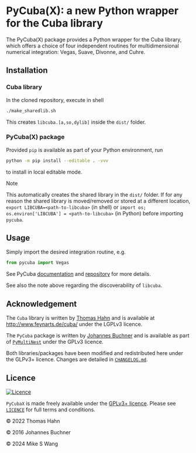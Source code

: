 # PyCuba(X): a new Python wrapper for the Cuba library

The PyCuba(X) package provides a Python wrapper for the Cuba library, which
offers a choice of four independent routines for multidimensional
numerical integration: Vegas, Suave, Divonne, and Cuhre.

## Installation

### Cuba library

In the cloned repository, execute in shell

```sh
./make_sharedlib.sh
```

This creates ``libcuba.[a,so,dylib]`` inside the ``dist/`` folder.

### PyCuba(X) package

Provided `pip` is available as part of your Python environment, run

```sh
python -m pip install --editable . -vvv
```

to install in local editable mode.

> [!NOTE]
> This automatically creates the shared library in the ``dist/`` folder.
> If for any reason the shared library is moved/removed or stored at a
> different location, `export LIBCUBA=<path-to-libcuba>` (in shell)
> or `import os; os.environ['LIBCUBA'] = <path-to-libcuba>` (in Python)
> before importing ``pycuba``.

## Usage

Simply import the desired integration routine, e.g.

```py
from pycuba import Vegas
```

See PyCuba
[documentation](https://johannesbuchner.github.io/PyMultiNest/pycuba.html)
and [repository](https://github.com/JohannesBuchner/PyMultiNest) for
more details.

See also the note above regarding the discoverability of ``libcuba``.

## Acknowledgement

The ``Cuba`` library is written by
[Thomas Hahn](https://wwwth.mpp.mpg.de/members/hahn/)
and is available at <http://www.feynarts.de/cuba/>
under the LGPLv3 licence.

The ``PyCuba`` package is written by
[Johannes Buchner](https://github.com/JohannesBuchner)
and is available as part of
[``PyMultiNest``](https://github.com/JohannesBuchner/PyMultiNest)
under the GPLv3 licence.

Both libraries/packages have been modified and redistributed here under
the GLPv3+ licence. Changes are detailed in [`CHANGELOG.md`](./CHANGELOG.md).

## Licence

[![Licence](https://img.shields.io/github/license/MikeSWang/PyCubaX?label=licence&style=flat-square&color=informational)](https://github.com/MikeSWang/PyCubaX/blob/main/LICENCE)

``PyCubaX`` is made freely available under the
[GPLv3+ licence](https://www.gnu.org/licenses/gpl-3.0.en.html).
Please see [``LICENCE``](./LICENCE) for full terms and conditions.

&copy; 2022 Thomas Hahn

&copy; 2016 Johannes Buchner

&copy; 2024 Mike S Wang
